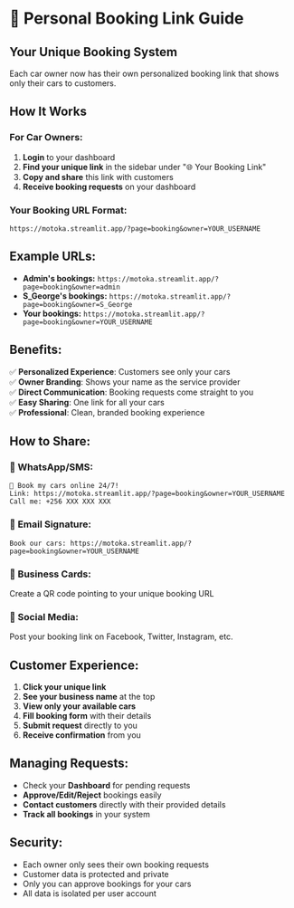 # 🔗 Personal Booking Link Guide

## Your Unique Booking System

Each car owner now has their own personalized booking link that shows only their cars to customers.

## How It Works

### For Car Owners:
1. **Login** to your dashboard
2. **Find your unique link** in the sidebar under "🌐 Your Booking Link"
3. **Copy and share** this link with customers
4. **Receive booking requests** on your dashboard

### Your Booking URL Format:
```
https://motoka.streamlit.app/?page=booking&owner=YOUR_USERNAME
```

## Example URLs:

- **Admin's bookings:** `https://motoka.streamlit.app/?page=booking&owner=admin`
- **S_George's bookings:** `https://motoka.streamlit.app/?page=booking&owner=S_George`
- **Your bookings:** `https://motoka.streamlit.app/?page=booking&owner=YOUR_USERNAME`

## Benefits:

✅ **Personalized Experience**: Customers see only your cars  
✅ **Owner Branding**: Shows your name as the service provider  
✅ **Direct Communication**: Booking requests come straight to you  
✅ **Easy Sharing**: One link for all your cars  
✅ **Professional**: Clean, branded booking experience  

## How to Share:

### 📱 WhatsApp/SMS:
```
🚗 Book my cars online 24/7!
Link: https://motoka.streamlit.app/?page=booking&owner=YOUR_USERNAME
Call me: +256 XXX XXX XXX
```

### 📧 Email Signature:
```
Book our cars: https://motoka.streamlit.app/?page=booking&owner=YOUR_USERNAME
```

### 📄 Business Cards:
Create a QR code pointing to your unique booking URL

### 📱 Social Media:
Post your booking link on Facebook, Twitter, Instagram, etc.

## Customer Experience:

1. **Click your unique link**
2. **See your business name** at the top
3. **View only your available cars**
4. **Fill booking form** with their details
5. **Submit request** directly to you
6. **Receive confirmation** from you

## Managing Requests:

- Check your **Dashboard** for pending requests
- **Approve/Edit/Reject** bookings easily
- **Contact customers** directly with their provided details
- **Track all bookings** in your system

## Security:

- Each owner only sees their own booking requests
- Customer data is protected and private
- Only you can approve bookings for your cars
- All data is isolated per user account
